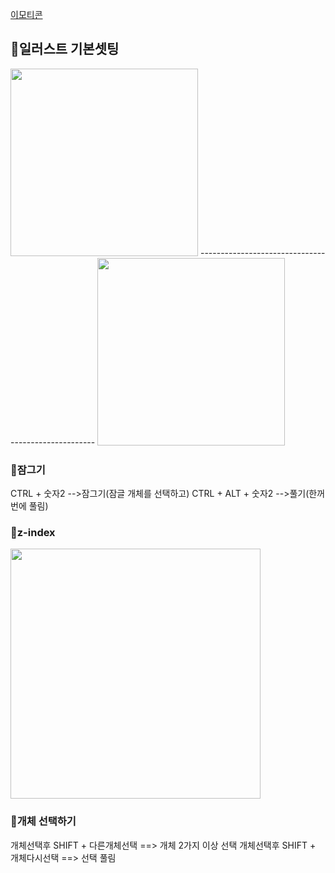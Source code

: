 [이모티콘](https://emojipedia.org/blue-heart/)

## 💙일러스트 기본셋팅

<img src="https://user-images.githubusercontent.com/129016976/230839368-0bcfe777-9058-4b10-8f3b-b9351000b387.png" width="300">
----------------------------------------------------
<img src="https://user-images.githubusercontent.com/129016976/230839512-a57d26e6-5fe0-4bac-bfa9-24022740938a.png" width="300">



### 💙잠그기
CTRL + 숫자2 -->잠그기(잠글 개체를 선택하고)
CTRL + ALT + 숫자2 -->풀기(한꺼번에 풀림)


### 💙z-index
<img src="https://user-images.githubusercontent.com/129016976/230842140-993d668c-3c25-4882-8e66-ba09c0ef8c8a.png" width="400">

### 💙개체 선택하기

개체선택후 SHIFT + 다른개체선택 ==> 개체 2가지 이상 선택
개체선택후 SHIFT + 개체다시선택 ==> 선택 풀림
